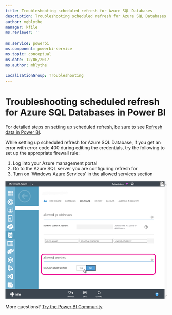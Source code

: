 ```yaml
---
title: Troubleshooting scheduled refresh for Azure SQL Databases
description: Troubleshooting scheduled refresh for Azure SQL Databases in Power BI
author: mgblythe
manager: kfile
ms.reviewer: ''

ms.service: powerbi
ms.component: powerbi-service
ms.topic: conceptual
ms.date: 12/06/2017
ms.author: mblythe

LocalizationGroup: Troubleshooting
---
```

# Troubleshooting scheduled refresh for Azure SQL Databases in Power BI
For detailed steps on setting up scheduled refresh, be sure to see [Refresh data in Power BI](refresh-data.md).

While setting up scheduled refresh for Azure SQL Database, if you get an error with error code 400 during editing the credentials, try the following to set up the appropriate firewall rule:

1. Log into your Azure management portal
2. Go to the Azure SQL server you are configuring refresh for
3. Turn on 'Windows Azure Services' in the allowed services section

![](media/service-admin-troubleshooting-scheduled-refresh-azure-sql-databases/azurerefresh.png)  

More questions? [Try the Power BI Community](http://community.powerbi.com/)

